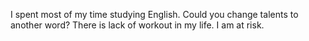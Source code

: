 I spent most of my time studying English.
Could you change talents to another word?
There is lack of workout in my life.
I am at risk.
